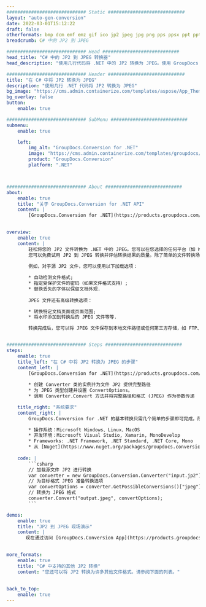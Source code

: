 ```yaml
---
############################# Static ############################
layout: "auto-gen-conversion"
date: 2022-03-01T15:12:22
draft: false
otherformats: bmp dcm emf emz gif ico jp2 jpeg jpg png pps ppsx ppt pptx psb psd svg svgz tga tif tiff webp wmf wmz
breadcrumb: C# 中的 JP2 到 JPEG

############################# Head ############################
head_title: "C# 中的 JP2 到 JPEG 转换器"
head_description: "使用几行代码将 .NET 中的 JP2 转换为 JPEG。使用 GroupDocs 文档转换 API 转换 160 多种文件格式。"

############################# Header ############################
title: "在 C# 中将 JP2 转换为 JPEG"
description: "使用几行 .NET 代码将 JP2 转换为 JPEG"
bg_image: "https://cms.admin.containerize.com/templates/aspose/App_Themes/V3/images/bg/header1.png"
bg_overlay: false
button:
    enable: true

############################# SubMenu ############################
submenu:
    enable: true

    left:
        img_alt: "GroupDocs.Conversion for .NET"
        image: "https://cms.admin.containerize.com/templates/groupdocs/images/product-logos/90x90-noborder/groupdocs-conversion-net.png"
        product: "GroupDocs.Conversion"
        platform: ".NET"



############################# About ############################
about:
    enable: true
    title: "关于 GroupDocs.Conversion for .NET API"
    content: |
        [GroupDocs.Conversion for .NET](https://products.groupdocs.com/conversion/net/)可用于转换Microsoft Word、Excel、PowerPoint、PDF、Visio等格式。 GroupDocs.Conversion 是一个独立的 API，适用于需要高性能的后端和内部系统。它不依赖于任何软件，例如 Microsoft 或 Open Office。
    

overview:
    enable: true
    content: |
        轻松将您的 JP2 文件转换为 .NET 中的 JPEG。您可以在您选择的任何平台（如 Windows、Linux、macOS）中仅使用几行 C# 代码行。
        您可以免费试用 JP2 到 JPEG 转换并评估转换结果的质量。除了简单的文件转换场景，您还可以尝试更高级的选项来加载源 JP2 文件和保存输出 JPEG 结果。 
        
        例如，对于源 JP2 文件，您可以使用以下加载选项：

        * 自动检测文件格式;
        * 指定受保护文件的密码（如果文件格式支持）;
        * 替换丢失的字体以保留文档外观.
        
        JPEG 文件还有高级转换选项：

        * 转换特定文档页面或页面范围;
        * 将水印添加到转换后的 JPEG 文件等等.

        转换完成后，您可以将 JPEG 文件保存到本地文件路径或任何第三方存储，如 FTP、Amazon S3、Google Drive、Dropbox 等。请注意 - 将 JP2 转换为 JPEG 无需安装任何额外的软件 - 如 MS Office、Open Office、Adobe Acrobat Reader 等。


############################# Steps ############################
steps:
    enable: true
    title_left: "在 C# 中将 JP2 转换为 JPEG 的步骤"
    content_left: |
        [GroupDocs.Conversion for .NET](https://products.groupdocs.com/conversion/net/) 让开发人员只需几行代码即可轻松地将 JP2 文件转换为 JPEG。
        
        * 创建 Converter 类的实例并为文件 JP2 提供完整路径
        * 为 JPEG 类型创建并设置 ConvertOptions。
        * 调用 Converter.Convert 方法并将完整路径和格式 (JPEG) 作为参数传递

    title_right: "系统要求"
    content_right: |
        GroupDocs.Conversion for .NET 的基本转换只需几个简单的步骤即可完成。所有主要平台和操作系统都支持我们的 API。在执行以下代码之前，请确保您的系统上安装了以下先决条件。

        * 操作系统：Microsoft Windows、Linux、MacOS
        * 开发环境：Microsoft Visual Studio, Xamarin, MonoDevelop
        * Frameworks: .NET Framework, .NET Standard, .NET Core, Mono
        * 从 [Nuget](https://www.nuget.org/packages/groupdocs.conversion) 获取最新的 GroupDocs.Conversion for .NET
         
    code: |
        ```csharp    
        // 加载源文件 JP2 进行转换
        var converter = new GroupDocs.Conversion.Converter("input.jp2");
        // 为目标格式 JPEG 准备转换选项
        var convertOptions = converter.GetPossibleConversions()["jpeg"].ConvertOptions;
        // 转换为 JPEG 格式
        converter.Convert("output.jpeg", convertOptions);
        ```

demos:
    enable: true
    title: "JP2 到 JPEG 现场演示"
    content: |
       现在通过访问 [GroupDocs.Conversion App](https://products.groupdocs.app/conversion/family) 网站将 JP2 转换为 JPEG。在线演示具有以下优点
          

more_formats:
    enable: true
    title: "C# 中支持的其他 JP2 转换"
    content: "您还可以将 JP2 转换为许多其他文件格式。请参阅下面的列表。"
       
       
back_to_top:
    enable: true
---
```

